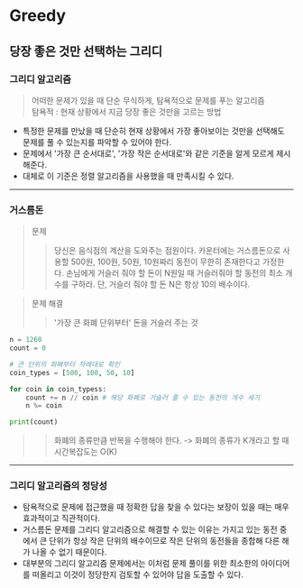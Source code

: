 # Greedy

## 당장 좋은 것만 선택하는 그리디

### 그리디 알고리즘

> 어떠한 문제가 있을 때 단순 무식하게, 탐욕적으로 문제를 푸는 알고리즘<br>
> 탐욕적 : 현재 상황에서 지금 당장 좋은 것만을 고르는 방법

-   특정한 문제를 만났을 때 단순히 현재 상황에서 가장 좋아보이는 것만을 선택해도 문제를 풀 수 있는지를 파악할 수 있어야 한다.
-   문제에서 '가장 큰 순서대로', '가장 작은 순서대로'와 같은 기준을 알게 모르게 제시해준다.
-   대체로 이 기준은 정렬 알고리즘을 사용했을 때 만족시킬 수 있다.

---

### 거스름돈

> 문제
>
> > 당신은 음식점의 계산을 도와주는 점원이다. 카운터에는 거스름돈으로 사용할 500원, 100원, 50원, 10원짜리 동전이 무한히 존재한다고 가정한다. 손님에게 거슬러 줘야 할 돈이 N원일 때 거슬러줘야 할 동전의 최소 개수를 구하라. 단, 거슬러 줘야 할 돈 N은 항상 10의 배수이다.

> 문제 해결
>
> > '가장 큰 화폐 단위부터' 돈을 거슬러 주는 것

```python
n = 1260
count = 0

# 큰 단위의 화폐부터 차례대로 확인
coin_types = [500, 100, 50, 10]

for coin in coin_typess:
    count += n // coin # 해당 화폐로 거슬러 줄 수 있는 동전의 개수 세기
    n %= coin

print(count)
```

> > 화폐의 종류만큼 반복을 수행해야 한다. -> 화폐의 종류가 K개라고 할 때 시간복잡도는 O(K)

---

### 그리디 알고리즘의 정당성

-   탐욕적으로 문제에 접근했을 때 정확한 답을 찾을 수 있다는 보장이 있을 때는 매우 효과적이고 직관적이다.
-   거스름돈 문제를 그리디 알고리즘으로 해결할 수 있는 이유는 가지고 있는 동전 중에서 큰 단위가 항상 작은 단위의 배수이므로 작은 단위의 동전들을 종합해 다른 해가 나올 수 없기 때문이다.
-   대부분의 그리디 알고리즘 문제에서는 이처럼 문제 풀이를 위한 최소한의 아이디어를 떠올리고 이것이 정당한지 검토할 수 있어야 답을 도출할 수 있다.
